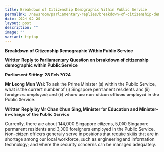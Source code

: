 ```yaml
---
title: Breakdown of Citizenship Demographic Within Public Service
permalink: /newsroom/parliamentary-replies/breakdown-of-citizenship-demographic-within-public-service/
date: 2024-02-28
layout: post
description: ""
image: ""
variant: tiptap
---
```

<p><strong>Breakdown of Citizenship Demographic Within Public Service</strong>
</p>
<p><strong>Written Reply to Parliamentary Question on breakdown of citizenship demographic within Public Service</strong>
</p>
<p><strong>Parliament Sitting: 28 Feb 2024</strong>
</p>
<p><strong>Mr Leong Mun Wai: </strong>To ask the Prime Minister (a) within
the Public Service, what is the current number of (i) Singapore permanent
residents and (ii) foreigners employed; and (b) where are non-citizen officers
employed in the Public Service.</p>
<p><strong>Written Reply by Mr Chan Chun Sing, Minister for Education and Minister-in-charge of the Public Service</strong>
</p>
<p>Currently, there are about 144,000 Singapore citizens, 5,000 Singapore
permanent residents and 3,000 foreigners employed in the Public Service.
Non-citizen officers generally serve in positions that require skills that
are in shortage among our local workforce, such as engineering and information
technology; and where the security concerns can be managed adequately.</p>